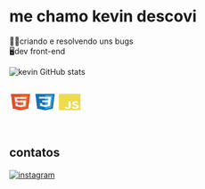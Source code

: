 <h1> me chamo kevin descovi</h1>
👨‍💻criando e resolvendo uns bugs <br>
🖥dev front-end

![kevin GitHub stats](https://github-readme-stats.vercel.app/api?username=kevindescovi&show_icons=true&theme=radical)


<div style="display: inline_block"><br>
  <img align="center" alt="kevin-HTML" height="30" width="40" src="https://raw.githubusercontent.com/devicons/devicon/master/icons/html5/html5-original.svg">
  <img align="center" alt="kevin-CSS" height="30" width="40" src="https://raw.githubusercontent.com/devicons/devicon/master/icons/css3/css3-original.svg">
  <img align="center" alt="kevim-Js" height="30" width="40" src="https://raw.githubusercontent.com/devicons/devicon/master/icons/javascript/javascript-plain.svg">
</div>
<br></br>

## contatos
<div>
  <a href="https://instagram.com/kevin_d3scovi" target="_blank">
 <img align="center" src="https://img.shields.io/badge/-kevin_d3scovi-05122A?style=flat&logo=instagram" alt="instagram"/>
</a>
</div>

